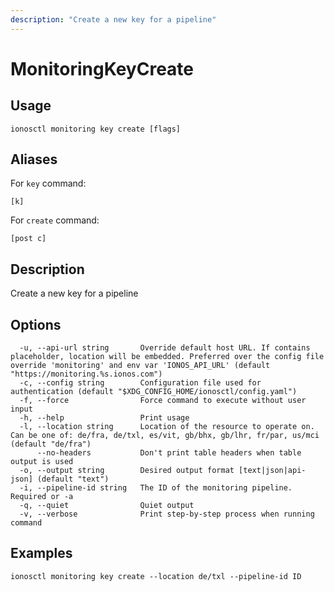 ```yaml
---
description: "Create a new key for a pipeline"
---
```


# MonitoringKeyCreate

## Usage

```text
ionosctl monitoring key create [flags]
```

## Aliases

For `key` command:

```text
[k]
```

For `create` command:

```text
[post c]
```

## Description

Create a new key for a pipeline

## Options

```text
  -u, --api-url string       Override default host URL. If contains placeholder, location will be embedded. Preferred over the config file override 'monitoring' and env var 'IONOS_API_URL' (default "https://monitoring.%s.ionos.com")
  -c, --config string        Configuration file used for authentication (default "$XDG_CONFIG_HOME/ionosctl/config.yaml")
  -f, --force                Force command to execute without user input
  -h, --help                 Print usage
  -l, --location string      Location of the resource to operate on. Can be one of: de/fra, de/txl, es/vit, gb/bhx, gb/lhr, fr/par, us/mci (default "de/fra")
      --no-headers           Don't print table headers when table output is used
  -o, --output string        Desired output format [text|json|api-json] (default "text")
  -i, --pipeline-id string   The ID of the monitoring pipeline. Required or -a
  -q, --quiet                Quiet output
  -v, --verbose              Print step-by-step process when running command
```

## Examples

```text
ionosctl monitoring key create --location de/txl --pipeline-id ID
```

